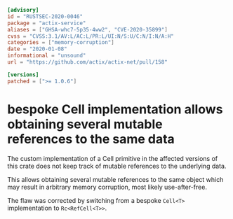 ```toml
[advisory]
id = "RUSTSEC-2020-0046"
package = "actix-service"
aliases = ["GHSA-whc7-5p35-4ww2", "CVE-2020-35899"]
cvss = "CVSS:3.1/AV:L/AC:L/PR:L/UI:N/S:U/C:N/I:N/A:H"
categories = ["memory-corruption"]
date = "2020-01-08"
informational = "unsound"
url = "https://github.com/actix/actix-net/pull/158"

[versions]
patched = [">= 1.0.6"]
```

# bespoke Cell implementation allows obtaining several mutable references to the same data

The custom implementation of a Cell primitive in the affected versions of this crate
does not keep track of mutable references to the underlying data.

This allows obtaining several mutable references to the same object
which may result in arbitrary memory corruption, most likely use-after-free.

The flaw was corrected by switching from a bespoke `Cell<T>` implementation to `Rc<RefCell<T>>`.
